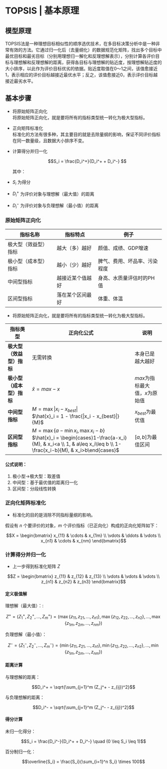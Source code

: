 # TOPSIS | 基本原理

## 模型原理

TOPSIS法是一种理想目标相似性的顺序选优技术，在多目标决策分析中是一种非常有效的方法。它通过归一化后（去量纲化）的数据规范化矩阵，找出多个目标中最优目标和最劣目标（分别用理想归一解化和反理想解表示），分别计算各评价目标与理想解和反理想解的距离，获得各目标与理想解的贴近度，按理想解贴近度的大小排序，以此作为评价目标优劣的依据。贴近度取值在0～1之间，该值愈接近1，表示相应的评价目标越接近最优水平；反之，该值愈接近0，表示评价目标越接近最劣水平。

## 基本步骤

- 将原始矩阵正向化  
  将原始矩阵正向化，就是要将所有的指标类型统一转化为极大型指标。

- 正向矩阵标准化  
  标准化的方法有很多种，其主要目的就是去除量纲的影响，保证不同评价指标在同一数量级，且数据大小排序不变。

- 计算得分并归一化   
  ```math
  S_i = \frac{D_i^+}{D_i^+ + D_i^-} 
  ```
  其中：
 - $S_i$ 为得分
 - $D_i^+$ 为评价对象与理想解（最大值）的距离
 - $D_i^-$ 为评价对象与负理想解（最小值）的距离

 ### 原始矩阵正向化

| 指标名称 | 指标特点 | 例子 |
|---------|---------|------|
| 极大型（效益型）指标 | 越大（多）越好 | 颜值、成绩、GDP增速 |
| 极小型（成本型）指标 | 越小（少）越好 | 脾气、费用、坏品率、污染程度 |
| 中间型指标 | 越接近某个值越好 | 身高、水质量评估时的PH值 |
| 区间型指标 | 落在某个区间最好 | 体重、体温 |



- 将原始矩阵正向化，就是要将所有的指标类型统一转化为极大型指标。



| 指标类型 | 正向化公式 | 说明 |
|---------|------------|------|
| **极大型（效益型）指标** | 无需转换 | 本身已是越大越好 |
| **极小型（成本型）指标** | $\hat{x} = max - x$ | $max$为指标最大值，$x$为原始值 |
| **中间型指标** | $M = \max\|x_i - x_{best}\|$<br>$\hat{x}_i = 1 - \frac{\|x_i - x_{best}\|}{M}$ | $x_{best}$为最优值 |
| **区间型指标** | $M = \max\{a-\min x_i, \max x_i-b\}$<br>$\hat{x}_i = \begin{cases}1-\frac{a-x_i}{M}, & x_i<a \\ 1, & a\leq x_i\leq b \\ 1-\frac{x_i-b}{M}, & x_i>b\end{cases}$ | $[a,b]$为最佳区间 |

#### 公式说明：
1. 极小型→极大型：取差值
2. 中间型：基于最优值的距离归一化
3. 区间型：分段线性转换

### 正向化矩阵标准化

- 标准化的目的是消除不同指标量纲的影响。

假设有 $n$ 个要评价的对象，$m$ 个评价指标（已正向化）构成的正向化矩阵如下：

```math
X = 
\begin{bmatrix}
x_{11} & \cdots & x_{1m} \\
\vdots & \ddots & \vdots \\
x_{n1} & \cdots & x_{nm}
\end{bmatrix}
```

### 计算得分并归一化

- 上一步得到标准化矩阵 $Z$

```math
Z = \begin{bmatrix}
z_{11} & z_{12} & z_{13} \\
\vdots & \vdots & \vdots \\
z_{n1} & z_{n2} & z_{n3}
\end{bmatrix}
```
#### 定义极值解
理想解（最大值）：:
```math
Z^+ = (Z_1^+, Z_2^+, ..., Z_m^+) = (\max\{z_{11}, z_{21},...,z_{n1}\}, \max\{z_{12}, z_{22},...,z_{n2}\}, ..., \max\{z_{1m}, z_{2m},...,z_{nm}\})
```
负理想解（最小值）：
```math
Z^- = (Z_1^-, Z_2^-, ..., Z_m^-) = (\min\{z_{11}, z_{21},...,z_{n1}\}, \min\{z_{12}, z_{22},...,z_{n2}\}, ..., \min\{z_{1m}, z_{2m},...,z_{nm}\})
```
#### 距离计算
与理想解的距离：
```math
D_i^+ = \sqrt{\sum_{j=1}^m (Z_j^+ - z_{ij})^2}
```
与负理想解的距离：
```math
D_i^- = \sqrt{\sum_{j=1}^m (Z_j^- - z_{ij})^2}
```
#### 得分计算
未归一化得分：
```math
S_i = \frac{D_i^-}{D_i^+ + D_i^-} \quad (0 \leq S_i \leq 1)
```
百分制归一化：
```math
\overline{S_i} = \frac{S_i}{\sum_{i=1}^n S_i} \times 100
```
